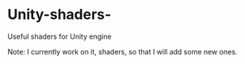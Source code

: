 # Unity-shaders-
Useful shaders for Unity engine

Note: I currently work on it, shaders, so that I will add some new ones.
